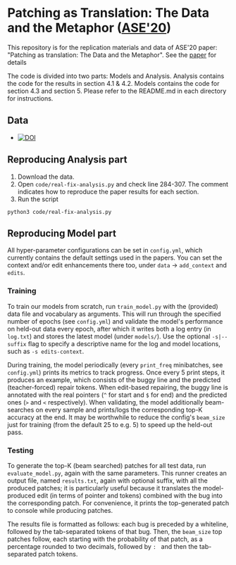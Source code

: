 # Patching as Translation: The Data and the Metaphor ([ASE'20](https://conf.researchr.org/details/ase-2020/ase-2020-papers/51/Patching-as-Translation-The-Data-and-the-Metaphor))

This repository is for the replication materials and data of ASE'20 paper: "Patching as translation: The Data and the Metaphor". See the [paper](https://arxiv.org/abs/2008.10707) for details 

The code is divided into two parts: Models and Analysis. Analysis contains the code for the results in section 4.1 & 4.2. Models contains the code for section 4.3 and section 5. Please refer to the README.md in each directory for instructions.

## Data
  - [![DOI](https://zenodo.org/badge/DOI/10.5281/zenodo.3830095.svg)](https://doi.org/10.5281/zenodo.3830095)

## Reproducing Analysis part
1. Download the data.
2. Open ```code/real-fix-analysis.py``` and check line 284-307. The comment indicates how to reproduce the paper results for each section.
3. Run the script
```
python3 code/real-fix-analysis.py
```

## Reproducing Model part
All hyper-parameter configurations can be set in `config.yml`, which currently contains the default settings used in the papers. You can set the context and/or edit enhancements there too, under `data` -> `add_context` and `edits`.

### Training
To train our models from scratch, run `train_model.py` with the (provided) data file and vocabulary as arguments. This will run through the specified number of epochs (see `config.yml`) and validate the model's performance on held-out data every epoch, after which it writes both a log entry (in `log.txt`) and stores the latest model (under `models/`). Use the optional `-s|--suffix` flag to specify a descriptive name for the log and model locations, such as `-s edits-context`.

During training, the model periodically (every `print_freq` minibatches, see `config.yml`) prints its metrics to track progress. Once every 5 print steps, it produces an example, which consists of the buggy line and the predicted (teacher-forced) repair tokens. When edit-based repairing, the buggy line is annotated with the real pointers (`^` for start and `$` for end) and the predicted ones (`>` and `<` respectively). When validating, the model additionally beam-searches on every sample and prints/logs the corresponding top-K accuracy at the end. It may be worthwhile to reduce the config's `beam_size` just for training (from the default 25 to e.g. 5) to speed up the held-out pass.

### Testing
To generate the top-K (beam searched) patches for all test data, run `evaluate_model.py`, again with the same parameters. This runner creates an output file, named `results.txt`, again with optional suffix, with all the produced patches; it is particularly useful because it translates the model-produced edit (in terms of pointer and tokens) combined with the bug into the corresponding patch. For convenience, it prints the top-generated patch to console while producing patches.

The results file is formatted as follows: each bug is preceded by a whiteline, followed by the tab-separated tokens of that bug. Then, the `beam_size` top patches follow, each starting with the probability of that patch, as a percentage rounded to two decimals, followed by `: ` and then the tab-separated patch tokens.
